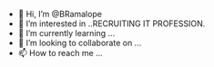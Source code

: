 - 👋 Hi, I’m @BRamalope
- 👀 I’m interested in ..RECRUITING IT PROFESSION.
- 🌱 I’m currently learning ...
- 💞️ I’m looking to collaborate on ...
- 📫 How to reach me ...

<!---
BRamalope/BRamalope is a ✨ special ✨ repository because its `README.md` (this file) appears on your GitHub profile.
You can click the Preview link to take a look at your changes.
--->
